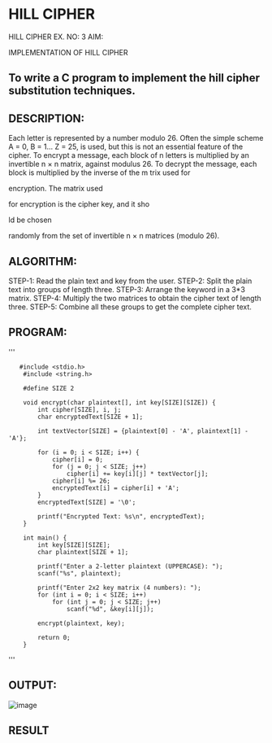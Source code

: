 # HILL CIPHER
HILL CIPHER
EX. NO: 3 AIM:
 

IMPLEMENTATION OF HILL CIPHER
 
## To write a C program to implement the hill cipher substitution techniques.

## DESCRIPTION:

Each letter is represented by a number modulo 26. Often the simple scheme A = 0, B
= 1... Z = 25, is used, but this is not an essential feature of the cipher. To encrypt a message, each block of n letters is  multiplied by an invertible n × n matrix, against modulus 26. To
decrypt the message, each block is multiplied by the inverse of the m trix used for
 
encryption. The matrix used
 
for encryption is the cipher key, and it sho
 
ld be chosen
 
randomly from the set of invertible n × n matrices (modulo 26).


## ALGORITHM:

STEP-1: Read the plain text and key from the user. STEP-2: Split the plain text into groups of length three. STEP-3: Arrange the keyword in a 3*3 matrix.
STEP-4: Multiply the two matrices to obtain the cipher text of length three.
STEP-5: Combine all these groups to get the complete cipher text.
## PROGRAM:

'''

       #include <stdio.h>
        #include <string.h>
        
        #define SIZE 2 
        
        void encrypt(char plaintext[], int key[SIZE][SIZE]) {
            int cipher[SIZE], i, j;
            char encryptedText[SIZE + 1];
        
            int textVector[SIZE] = {plaintext[0] - 'A', plaintext[1] - 'A'};
        
            for (i = 0; i < SIZE; i++) {
                cipher[i] = 0;
                for (j = 0; j < SIZE; j++)
                    cipher[i] += key[i][j] * textVector[j];
                cipher[i] %= 26;  
                encryptedText[i] = cipher[i] + 'A';
            }
            encryptedText[SIZE] = '\0';
        
            printf("Encrypted Text: %s\n", encryptedText);
        }
        
        int main() {
            int key[SIZE][SIZE];
            char plaintext[SIZE + 1];
        
            printf("Enter a 2-letter plaintext (UPPERCASE): ");
            scanf("%s", plaintext);
        
            printf("Enter 2x2 key matrix (4 numbers): ");
            for (int i = 0; i < SIZE; i++)
                for (int j = 0; j < SIZE; j++)
                    scanf("%d", &key[i][j]);
        
            encrypt(plaintext, key);
        
            return 0;
        }

'''


## OUTPUT:
![image](https://github.com/user-attachments/assets/239f5415-39e4-4610-84f4-301d7f108259)


## RESULT
